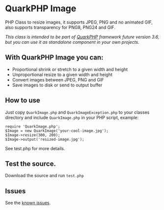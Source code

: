 QuarkPHP Image
==============

PHP Class to resize images, it supports JPEG, PNG and no animated GIF, also supports transparency for PNG8, PNG24 and GIF.

_This class is intended to be part of [QuarkPHP](Quark-PHP-Framwork) framework future version 3.6, but you can use it as standalone component in your own projects._

With QuarkPHP Image you can:
-------

* Proportional shrink or stretch to a given width and height
* Unproportional resize to a given width and height
* Convert images between JPEG, PNG and GIF
* Save images to disk or send to output buffer

How to use
----------

Just copy `QuarkImage.php` and `QuarkImageException.php` to your classes directory and include `QuarkImage.php` in your PHP script, example:

    require 'QuarkImage.php';
    $Image = new QuarkImage('your-cool-image.jpg');
    $Image->resize(300, 200);
    $Image->output('resized-image.jpg');
    
See test.php for more details.

Test the source.
----------------

Download the source and run `test.php`

Issues
------
See the [known issues](quarkphp-image/issues/).
